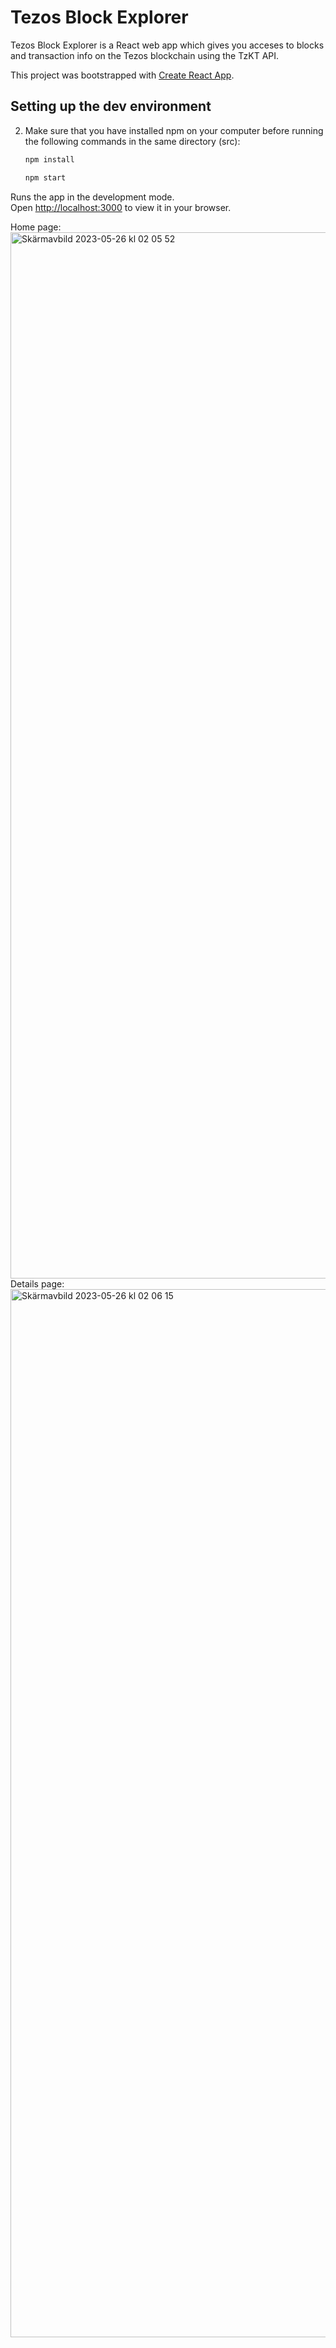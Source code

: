 # Tezos Block Explorer

Tezos Block Explorer is a React web app which gives you acceses to blocks and transaction info on the Tezos blockchain using the TzKT API.

This project was bootstrapped with [Create React App](https://github.com/facebook/create-react-app).

## Setting up the dev environment

2. Make sure that you have installed npm on your computer before running the following commands in the same directory (src):

   ```bash
   npm install

   npm start
   ```

Runs the app in the development mode.\
Open [http://localhost:3000](http://localhost:3000) to view it in your browser.

Home page:
<img width="1674" alt="Skärmavbild 2023-05-26 kl  02 05 52" src="https://github.com/wkagebo/tezos-blocks/assets/89011379/095f5755-8a52-4553-88cf-8a3ef9d34de6">
Details page:
<img width="1677" alt="Skärmavbild 2023-05-26 kl  02 06 15" src="https://github.com/wkagebo/tezos-blocks/assets/89011379/80a56d57-e99a-44fa-b096-250246c41009">
